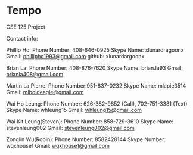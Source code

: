 # Tempo
CSE 125 Project

Contact info:

Phillip Ho:
Phone Number: 408-646-0925
Skype Name: xlunardragoonx
Gmail: phillipho1993@gmail.com
github: xlunardargoonx

Brian La:
Phone Number: 408-876-7620
Skype Name: brian.la93
Gmail: brianla408@gmail.com

Martin La Pierre:
Phone Number:951-837-0232
Skype Name: mlapie3514
Gmail: mlboldeagle@gmail.com

Wai Ho Leung:
Phone Number: 626-382-9852 (Call), 702-751-3381 (Text)
Skype Name: whleung15
Gmail: whleung15@gmail.com

Wai Kit Leung(Steven):
Phone Number: 858-729-3610
Skype Name: stevenleung002 
Gmail: stevenleung002@gmail.com

Zonglin Wu(Robin): 
Phone Number: 8582428144
Skype Number: wqxhouse1
Gmail: wqxhouse1@gmail.com
